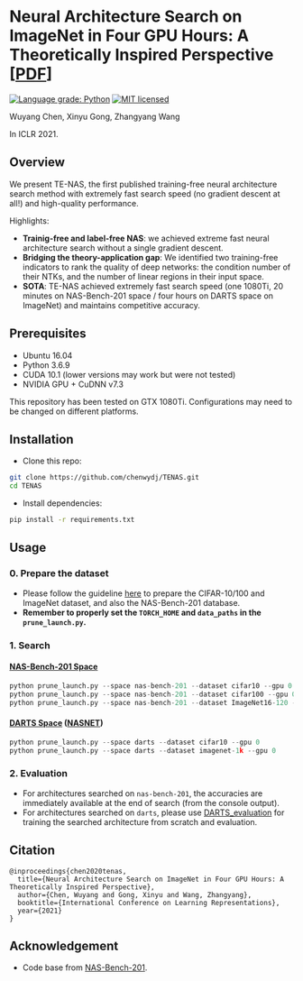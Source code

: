 # Neural Architecture Search on ImageNet in Four GPU Hours: A Theoretically Inspired Perspective [[PDF](https://arxiv.org/pdf/2102.11535.pdf)]

[![Language grade: Python](https://img.shields.io/lgtm/grade/python/g/VITA-Group/TENAS.svg?logo=lgtm&logoWidth=18)](https://lgtm.com/projects/g/VITA-Group/TENAS/context:python)
[![MIT licensed](https://img.shields.io/badge/license-MIT-brightgreen.svg)](LICENSE.md)

Wuyang Chen, Xinyu Gong, Zhangyang Wang

In ICLR 2021.

## Overview

<!--
<p align="center">
  <img src="images/????.gif" alt="ntk_regions" width="300"/></br>
  <span align="center">????</span>
</p>
-->

We present TE-NAS, the first published training-free neural architecture search method with extremely fast search speed (no gradient descent at all!) and high-quality performance.

Highlights:
* **Trainig-free and label-free NAS**: we achieved extreme fast neural architecture search without a single gradient descent.
* **Bridging the theory-application gap**: We identified two training-free indicators to rank the quality of deep networks: the condition number of their NTKs, and the number of linear regions in their input space.
* **SOTA**: TE-NAS achieved extremely fast search speed (one 1080Ti, 20 minutes on NAS-Bench-201 space / four hours on DARTS space on ImageNet) and maintains competitive accuracy.

<!--
<p align="center">
<img src="images/????.png" alt="201" width="550"/></br>
</p>
<p align="center">
<img src="images/????.png" alt="darts_cifar10" width="550"/></br>
</p>
<p align="center">
<img src="images/????.png" alt="darts_imagenet" width="550"/></br>
</p>
-->

<!--
## Methods

<p align="center">
<img src="images/????.png" alt="algorithm" width="800"/></br>
</p>
-->

## Prerequisites
- Ubuntu 16.04
- Python 3.6.9
- CUDA 10.1 (lower versions may work but were not tested)
- NVIDIA GPU + CuDNN v7.3

This repository has been tested on GTX 1080Ti. Configurations may need to be changed on different platforms.

## Installation
* Clone this repo:
```bash
git clone https://github.com/chenwydj/TENAS.git
cd TENAS
```
* Install dependencies:
```bash
pip install -r requirements.txt
```

## Usage
### 0. Prepare the dataset
* Please follow the guideline [here](https://github.com/D-X-Y/AutoDL-Projects#requirements-and-preparation) to prepare the CIFAR-10/100 and ImageNet dataset, and also the NAS-Bench-201 database.
* **Remember to properly set the `TORCH_HOME` and `data_paths` in the `prune_launch.py`.**

### 1. Search
#### [NAS-Bench-201 Space](https://openreview.net/forum?id=HJxyZkBKDr)
```python
python prune_launch.py --space nas-bench-201 --dataset cifar10 --gpu 0
python prune_launch.py --space nas-bench-201 --dataset cifar100 --gpu 0
python prune_launch.py --space nas-bench-201 --dataset ImageNet16-120 --gpu 0
```

#### [DARTS Space](https://openreview.net/forum?id=S1eYHoC5FX) ([NASNET](https://openaccess.thecvf.com/content_cvpr_2018/html/Zoph_Learning_Transferable_Architectures_CVPR_2018_paper.html))
```python
python prune_launch.py --space darts --dataset cifar10 --gpu 0
python prune_launch.py --space darts --dataset imagenet-1k --gpu 0
```

### 2. Evaluation
* For architectures searched on `nas-bench-201`, the accuracies are immediately available at the end of search (from the console output).
* For architectures searched on `darts`, please use [DARTS_evaluation](https://github.com/chenwydj/DARTS_evaluation) for training the searched architecture from scratch and evaluation.


## Citation
```
@inproceedings{chen2020tenas,
  title={Neural Architecture Search on ImageNet in Four GPU Hours: A Theoretically Inspired Perspective},
  author={Chen, Wuyang and Gong, Xinyu and Wang, Zhangyang},
  booktitle={International Conference on Learning Representations},
  year={2021}
}
```

## Acknowledgement
* Code base from [NAS-Bench-201](https://github.com/D-X-Y/AutoDL-Projects/blob/master/docs/NAS-Bench-201.md).
